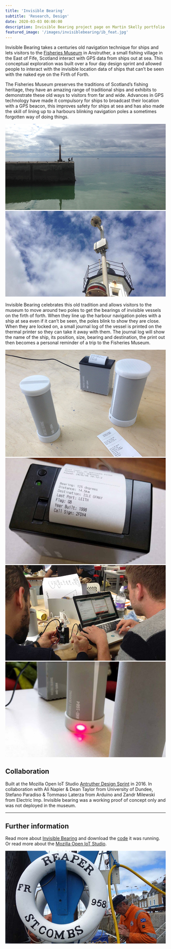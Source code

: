 ```yaml
---
title: 'Invisible Bearing'
subtitle: 'Research, Design'
date: 2020-03-03 00:00:00
description: Invisible Bearing project page on Martin Skelly portfolio website.
featured_image: '/images/invisiblebearing/ib_feat.jpg'
---
```


Invisible Bearing takes a centuries old navigation technique for ships and lets visitors to the [Fisheries Museum](https://www.scotfishmuseum.org/) in Anstruther, a small fishing village in the East of Fife, Scotland interact with GPS data from ships out at sea. This conceptual exploration was built over a four day design sprint and allowed people to interact with the invisible location data of ships that can’t be seen with the naked eye on the Firth of Forth.

The Fisheries Museum preserves the traditions of Scotland’s fishing heritage, they have an amazing range of traditional ships and exhibits to demonstrate these old ways to visitors from far and wide. Advances in GPS technology have made it compulsory for ships to broadcast their location with a GPS beacon, this improves safety for ships at sea and has also made the skill of lining up to a harbours blinking navigation poles a sometimes forgotten way of doing things.

<div class="gallery" data-columns="2">
	<img src="/images/invisiblebearing/ib_harbour.jpg">
	<img src="/images/invisiblebearing/ib_pole.jpg">
</div>

Invisible Bearing celebrates this old tradition and allows visitors to the museum to move around two poles to get the bearings of invisible vessels on the firth of forth. When they line up the harbour navigation poles with a ship at sea even if it can’t be seen, the poles blink to show they are close. When they are locked on, a small journal log of the vessel is printed on the thermal printer so they can take it away with them. The journal log will show the name of the ship, its position, size, bearing and destination, the print out then becomes a personal reminder of a trip to the Fisheries Museum.

<div class="gallery" data-columns="2">
	<img src="/images/invisiblebearing/ib_ply.jpg">
	<img src="/images/invisiblebearing/ib_print.jpg">
</div>


<div class="gallery" data-columns="2">
	<img src="/images/invisiblebearing/ib_making.jpg">
	<img src="/images/invisiblebearing/ib_demo.jpg">
</div>


## Collaboration
Built at the Mozilla Open IoT Studio [Antruther Design Sprint](https://github.com/openiotstudio/general/blob/master/publications/openiot_digitalbook_anstruther.pdf) in 2016. In collaboration with Ali Napier & Dean Taylor from University of Dundee, Stefano Paradiso & Tommaso Laterza from Arduino and Zandr Milewski from Electric Imp. Invisible bearing was a working proof of concept only and was not deployed in the museum.

---
## Further information

Read more about [Invisible Bearing](https://github.com/openiotstudio/invisible-bearing) and download the [code](https://github.com/openiotstudio/invisible-bearing) it was running. Or read more about the [Mozilla Open IoT Studio](https://github.com/openiotstudio/general).

![](/images/invisiblebearing/ib_reaper.jpg)
